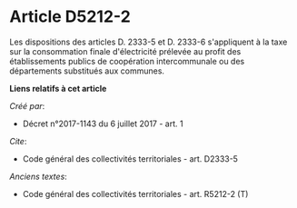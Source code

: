 # Article D5212-2

Les dispositions des articles D. 2333-5 et D. 2333-6 s'appliquent à la taxe sur la consommation finale d'électricité prélevée
au profit des établissements publics de coopération intercommunale ou des départements substitués aux communes.

**Liens relatifs à cet article**

_Créé par_:

  - Décret n°2017-1143 du 6 juillet 2017 - art. 1

_Cite_:

  - Code général des collectivités territoriales - art. D2333-5

_Anciens textes_:

  - Code général des collectivités territoriales - art. R5212-2 (T)
